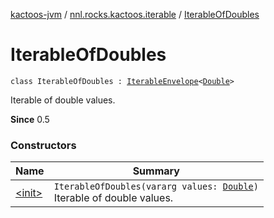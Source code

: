 [kactoos-jvm](../../index.md) / [nnl.rocks.kactoos.iterable](../index.md) / [IterableOfDoubles](./index.md)

# IterableOfDoubles

`class IterableOfDoubles : `[`IterableEnvelope`](../-iterable-envelope/index.md)`<`[`Double`](https://kotlinlang.org/api/latest/jvm/stdlib/kotlin/-double/index.html)`>`

Iterable of double values.

**Since**
0.5

### Constructors

| Name | Summary |
|---|---|
| [&lt;init&gt;](-init-.md) | `IterableOfDoubles(vararg values: `[`Double`](https://kotlinlang.org/api/latest/jvm/stdlib/kotlin/-double/index.html)`)`<br>Iterable of double values. |
